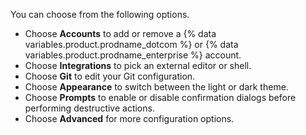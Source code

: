 You can choose from the following options.
- Choose **Accounts** to add or remove a {% data variables.product.prodname_dotcom %} or {% data variables.product.prodname_enterprise %} account.
- Choose **Integrations** to pick an external editor or shell.
- Choose **Git** to edit your Git configuration.
- Choose **Appearance** to switch between the light or dark theme.
- Choose **Prompts** to enable or disable confirmation dialogs before performing destructive actions.
- Choose **Advanced** for more configuration options.